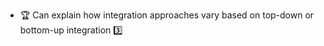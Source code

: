 * <span id="outcome-explain">:trophy: Can explain how integration approaches vary based on top-down or bottom-up integration :three:</span>
